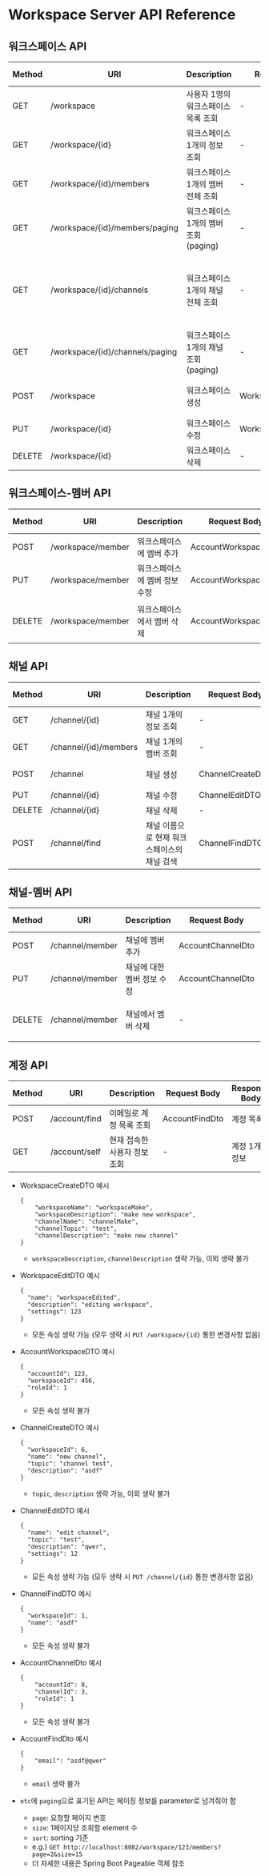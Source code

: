 # Workspace Server API Reference

## 워크스페이스 API
| Method | URI                             | Description               | Request Body       | Response Body      | etc                    |
|--------|---------------------------------|---------------------------|--------------------|--------------------|------------------------|
| GET    | /workspace                      | 사용자 1명의 워크스페이스 목록 조회      | -                  | 워크스페이스 목록          | paging                 |
| GET    | /workspace/{id}                 | 워크스페이스 1개의 정보 조회          | -                  | 워크스페이스 1개 정보       | -                      |
| GET    | /workspace/{id}/members         | 워크스페이스 1개의 멤버 전체 조회       | -                  | 멤버 목록              |                        |
| GET    | /workspace/{id}/members/paging  | 워크스페이스 1개의 멤버 조회 (paging) | -                  | 멤버 목록              | paging                 |
| GET    | /workspace/{id}/channels        | 워크스페이스 1개의 채널 전체 조회       | -                  | 채널 목록              | 현재 요청한 사용자가 소속된 채널만 조회 |
| GET    | /workspace/{id}/channels/paging | 워크스페이스 1개의 채널 조회 (paging) | -                  | 채널 목록              | paging                 |
| POST   | /workspace                      | 워크스페이스 생성                 | WorkspaceCreateDTO | 워크스페이스, 채널 각 1개 정보 | -                      |
| PUT    | /workspace/{id}                 | 워크스페이스 수정                 | WorkspaceEditDTO   | -                  | -                      |
| DELETE | /workspace/{id}                 | 워크스페이스 삭제                 | -                  | -                  | -                      |

## 워크스페이스-멤버 API
| Method | URI               | Description      | Request Body        | Response Body | etc                                 |
|--------|-------------------|------------------|---------------------|---------------|-------------------------------------|
| POST   | /workspace/member | 워크스페이스에 멤버 추가    | AccountWorkspaceDTO | -             | -                                   |
| PUT    | /workspace/member | 워크스페이스에 멤버 정보 수정 | AccountWorkspaceDTO | -             | -                                   |
| DELETE | /workspace/member | 워크스페이스에서 멤버 삭제   | AccountWorkspaceDTO | -             | URL parameter: accountId, channelId |

## 채널 API
| Method | URI                   | Description              | Request Body     | Response Body | etc    |
|--------|-----------------------|--------------------------|------------------|---------------|--------|
| GET    | /channel/{id}         | 채널 1개의 정보 조회             | -                | 채널 1개 정보      | -      |
| GET    | /channel/{id}/members | 채널 1개의 멤버 조회             | -                | 멤버 목록         | paging |
| POST   | /channel              | 채널 생성                    | ChannelCreateDTO | 채널 1개 정보      | -      |
| PUT    | /channel/{id}         | 채널 수정                    | ChannelEditDTO   | -             | -      |
| DELETE | /channel/{id}         | 채널 삭제                    | -                | -             | -      |
| POST   | /channel/find         | 채널 이름으로 현재 워크스페이스의 채널 검색 | ChannelFindDTO   | 채널 목록         | paging |


## 채널-멤버 API
| Method | URI             | Description     | Request Body      | Response Body | etc                                 |
|--------|-----------------|-----------------|-------------------|---------------|-------------------------------------|
| POST   | /channel/member | 채널에 멤버 추가       | AccountChannelDto | -             | -                                   |
| PUT    | /channel/member | 채널에 대한 멤버 정보 수정 | AccountChannelDto | -             | -                                   |
| DELETE | /channel/member | 채널에서 멤버 삭제      | -                 | -             | URL parameter: accountId, channelId |

## 계정 API
| Method | URI           | Description      | Request Body   | Response Body | etc    |
|--------|---------------|------------------|----------------|---------------|--------|
| POST   | /account/find | 이메일로 계정 목록 조회    | AccountFindDto | 계정 목록         | paging |
| GET    | /account/self | 현재 접속한 사용자 정보 조회 | -              | 계정 1개 정보      | -      |


- WorkspaceCreateDTO 예시
    ```
    {
        "workspaceName": "workspaceMake",
        "workspaceDescription": "make new workspace",
        "channelName": "channelMake",
        "channelTopic": "test",
        "channelDescription": "make new channel"
    }
    ```
    - `workspaceDescription`, `channelDescription` 생략 가능, 이외 생략 불가


- WorkspaceEditDTO 예시
  ```
  {
    "name": "workspaceEdited",
    "description": "editing workspace",
    "settings": 123
  }
  ```
  - 모든 속성 생략 가능 (모두 생략 시 `PUT /workspace/{id}` 통한 변경사항 없음)


- AccountWorkspaceDTO 예시
  ```
  {
    "accountId": 123,
    "workspaceId": 456,
    "roleId": 1
  }
  ```
  - 모든 속성 생략 불가


- ChannelCreateDTO 예시
  ```
  {
    "workspaceId": 6,
    "name": "new channel",
    "topic": "channel test",
    "description": "asdf"
  }
  ```
  - `topic`, `description` 생략 가능, 이외 생략 불가


- ChannelEditDTO 예시
  ```
  {
    "name": "edit channel",
    "topic": "test",
    "description": "qwer",
    "settings": 12
  }
  ```
  - 모든 속성 생략 가능 (모두 생략 시 `PUT /channel/{id}` 통한 변경사항 없음)

- ChannelFindDTO 예시
  ```
  {
    "workspaceId": 1,
    "name": "asdf"
  }
  ```
  - 모든 속성 생략 불가

- AccountChannelDto 예시
  ```
  {
      "accountId": 8,
      "channelId": 3,
      "roleId": 1
  }
  ```
  - 모든 속성 생략 불가

- AccountFindDto 예시
  ```
  {
      "email": "asdf@qwer"
  }
  ```
  - `email` 생략 불가

- `etc`에 `paging`으로 표기된 API는 페이징 정보를 parameter로 넘겨줘야 함
  - `page`: 요청할 페이지 번호
  - `size`: 1페이지당 조회할 element 수
  - `sort`: sorting 기준
  - e.g.) `GET http://localhost:8082/workspace/123/members?page=2&size=15`
  - 더 자세한 내용은 Spring Boot Pageable 객체 참조
